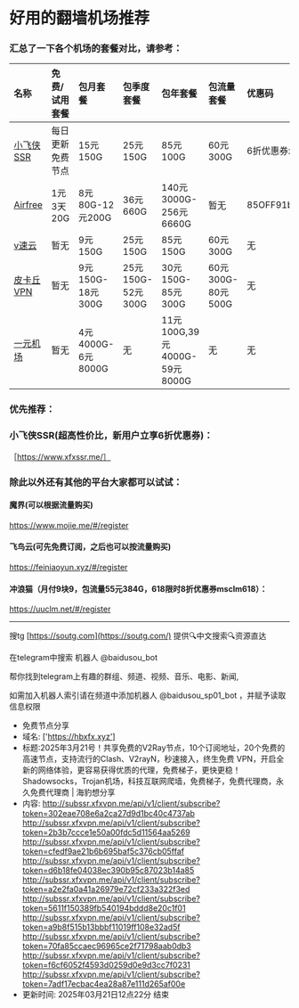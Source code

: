 # 好用的翻墙机场推荐
### 汇总了一下各个机场的套餐对比，请参考：
| 名称 | 免费/试用套餐 | 包月套餐 | 包季度套餐 | 包年套餐 | 包流量套餐 | 优惠码 |
| :----- | :----- | :----- | :----- | :----- | :----- | :-----|
| [小飞侠SSR](https://www.xfxssr.me/) | 每日更新免费节点 | 15元150G | 25元150G | 85元100G | 60元300G | 6折优惠券xfxssr1 |
| [Airfree](https://airfree.space/auth/register) | 1元3天20G | 8元80G-12元200G | 36元660G | 140元3000G-256元6660G | 暂无 | 85OFF91b22a25 |
| [v速云](https://www.xfxssr.me/) | 暂无 | 9元150G | 25元150G | 85元150G | 60元300G | 无 |
| [皮卡丘VPN](https://pkqjiasu.com/)                  | 暂无             | 9元150G-18元300G | 25元150G-52元300G | 30元150G-85元300G | 60元300G-80元500G | 无 |
| [一元机场](https://xn--4gq62f52gdss.com/#/register) | 暂无 | 4元4000G-6元8000G | 无 | 11元100G,39元4000G-59元8000G | 无 | 无 |


### 优先推荐：
### 小飞侠SSR(超高性价比，新用户立享6折优惠券)：
［https://www.xfxssr.me/］



### 除此以外还有其他的平台大家都可以试试：

#### 魔界(可以根据流量购买)
https://www.mojie.me/#/register
#### 飞鸟云(可先免费订阅，之后也可以按流量购买)
https://feiniaoyun.xyz/#/register
#### 冲浪猫（月付9块9，包流量55元384G，618限时8折优惠券msclm618）：
https://uuclm.net/#/register

---------------------------------------------------------------------------------------------------------------------------------

搜tg [https://soutg.com](https://soutg.com/) 提供🔍中文搜索🔍资源直达

在telegram中搜索 机器人 @baidusou_bot

帮你找到telegram上有趣的群组、频道、视频、音乐、电影、新闻,

如需加入机器人索引请在频道中添加机器人 @baidusou_sp01_bot ，并赋予读取信息权限

- 免费节点分享 
- 域名: ['https://hbxfx.xyz'] 
- 标题:2025年3月21号！共享免费的V2Ray节点，10个订阅地址，20个免费的高速节点，支持流行的Clash、V2rayN，秒速接入，终生免费 VPN，开启全新的网络体验，更容易获得优质的代理，免费梯子，更快更稳！Shadowsocks，Trojan机场，科技互联网爬墙，免费梯子，免费代理商，永久免费代理商  |  海豹想分享 
- 内容: 
http://subssr.xfxvpn.me/api/v1/client/subscribe?token=302eae708e6a2ca27d9d1bc40c4737ab
http://subssr.xfxvpn.me/api/v1/client/subscribe?token=2b3b7ccce1e50a00fdc5d11564aa5269
http://subssr.xfxvpn.me/api/v1/client/subscribe?token=cfedf9ae21b6b695baf5c376cb05ffaf
http://subssr.xfxvpn.me/api/v1/client/subscribe?token=d6b18fe04038ec390b95c87023b14a85
http://subssr.xfxvpn.me/api/v1/client/subscribe?token=a2e2fa0a41a26979e72cf233a322f3ed
http://subssr.xfxvpn.me/api/v1/client/subscribe?token=5611f150389fb540194bddd8e20c1f01
http://subssr.xfxvpn.me/api/v1/client/subscribe?token=a9b8f515b13bbbf11019ff108e32ad5f
http://subssr.xfxvpn.me/api/v1/client/subscribe?token=70fa85ccaec96965ce2f71798aab0db3
http://subssr.xfxvpn.me/api/v1/client/subscribe?token=f6cf6052f4593d0259d0e9d3cc7f0231
http://subssr.xfxvpn.me/api/v1/client/subscribe?token=7adf17ecbac4ea28a87e111d265af00e 
- 更新时间: 2025年03月21日12点22分 
结束

